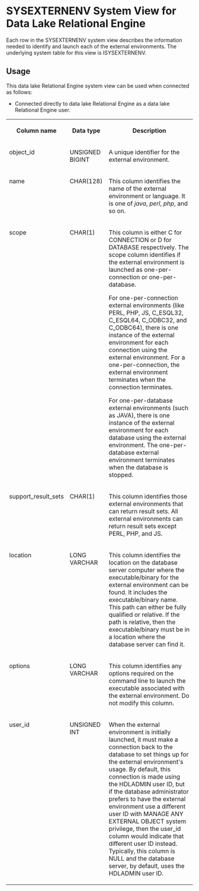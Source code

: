 <!-- loio3be880736c5f1014879efbc3f85d9194 -->

# SYSEXTERNENV System View for Data Lake Relational Engine

Each row in the SYSEXTERNENV system view describes the information needed to identify and launch each of the external environments. The underlying system table for this view is ISYSEXTERNENV.



<a name="loio3be880736c5f1014879efbc3f85d9194__section_v1w_qbq_b4b"/>

## Usage

This data lake Relational Engine system view can be used when connected as follows:

-   Connected directly to data lake Relational Engine as a data lake Relational Engine user.




<table>
<tr>
<th valign="top">

Column name

</th>
<th valign="top">

Data type

</th>
<th valign="top">

Description

</th>
</tr>
<tr>
<td valign="top">

object\_id

</td>
<td valign="top">

UNSIGNED BIGINT

</td>
<td valign="top">

A unique identifier for the external environment.

</td>
</tr>
<tr>
<td valign="top">

name

</td>
<td valign="top">

CHAR\(128\)

</td>
<td valign="top">

This column identifies the name of the external environment or language. It is one of *java*, *perl*, *php*, and so on.

</td>
</tr>
<tr>
<td valign="top">

scope

</td>
<td valign="top">

CHAR\(1\)

</td>
<td valign="top">

This column is either C for CONNECTION or D for DATABASE respectively. The scope column identifies if the external environment is launched as one-per-connection or one-per-database.

For one-per-connection external environments \(like PERL, PHP, JS, C\_ESQL32, C\_ESQL64, C\_ODBC32, and C\_ODBC64\), there is one instance of the external environment for each connection using the external environment. For a one-per-connection, the external environment terminates when the connection terminates.

For one-per-database external environments \(such as JAVA\), there is one instance of the external environment for each database using the external environment. The one-per-database external environment terminates when the database is stopped.

</td>
</tr>
<tr>
<td valign="top">

support\_result\_sets

</td>
<td valign="top">

CHAR\(1\)

</td>
<td valign="top">

This column identifies those external environments that can return result sets. All external environments can return result sets except PERL, PHP, and JS.

</td>
</tr>
<tr>
<td valign="top">

location

</td>
<td valign="top">

LONG VARCHAR

</td>
<td valign="top">

This column identifies the location on the database server computer where the executable/binary for the external environment can be found. It includes the executable/binary name. This path can either be fully qualified or relative. If the path is relative, then the executable/binary must be in a location where the database server can find it.

</td>
</tr>
<tr>
<td valign="top">

options

</td>
<td valign="top">

LONG VARCHAR

</td>
<td valign="top">

This column identifies any options required on the command line to launch the executable associated with the external environment. Do not modify this column.

</td>
</tr>
<tr>
<td valign="top">

user\_id

</td>
<td valign="top">

UNSIGNED INT

</td>
<td valign="top">

When the external environment is initially launched, it must make a connection back to the database to set things up for the external environment's usage. By default, this connection is made using the HDLADMIN user ID, but if the database administrator prefers to have the external environment use a different user ID with MANAGE ANY EXTERNAL OBJECT system privilege, then the user\_id column would indicate that different user ID instead. Typically, this column is NULL and the database server, by default, uses the HDLADMIN user ID.

</td>
</tr>
</table>

